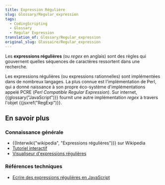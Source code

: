 ```yaml
---
title: Expression Régulière
slug: Glossary/Regular_expression
tags:
  - CodingScripting
  - Glossary
  - Regular Expression
translation_of: Glossary/Regular_expression
original_slug: Glossaire/Regular_expression
---
```

Les **expressions régulières** (ou *regex* en anglais) sont des règles qui gouvernent quelles séquences de caractères ressortent dans une recherche.

Les expressions régulières (ou expressions rationnelles) sont implémentées dans de nombreux langages. La plus connue est l'implémentation de Perl, qui a donné naissance à son propre éco-système d'implémentations appelé PCRE (_Perl Compatible Regular Expression_). Sur internet, {{glossary("JavaScript")}} fournit une autre implémentation _regex_ à travers l'objet {{jsxref("RegExp")}}.

## En savoir plus

### Connaissance générale

- {{Interwiki("wikipedia", "Expressions régulières")}} sur Wikipedia
- [Tutoriel interactif](http://regexone.com/)
- [Visualiseur d'expressions régulières](http://regexper.com/)

### Références techniques

- [Ecrire des expressions régulières en JavaScript](/fr/docs/Web/JavaScript/Guide/Expressions_r%C3%A9guli%C3%A8res)
